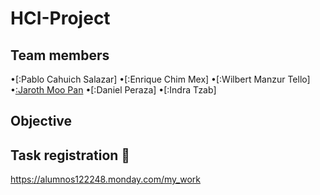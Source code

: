 # HCI-Project

## Team members
•[:Pablo Cahuich Salazar]
•[:Enrique Chim Mex]
•[:Wilbert Manzur Tello]
•[:Jaroth Moo Pan](https://github.com/Jarotho/HCI-Project/tree/First-delivery/Team-members/Jaroth_Moo)
•[:Daniel Peraza]
•[:Indra Tzab]

## Objective

## Task registration :bookmark_tabs:

https://alumnos122248.monday.com/my_work
